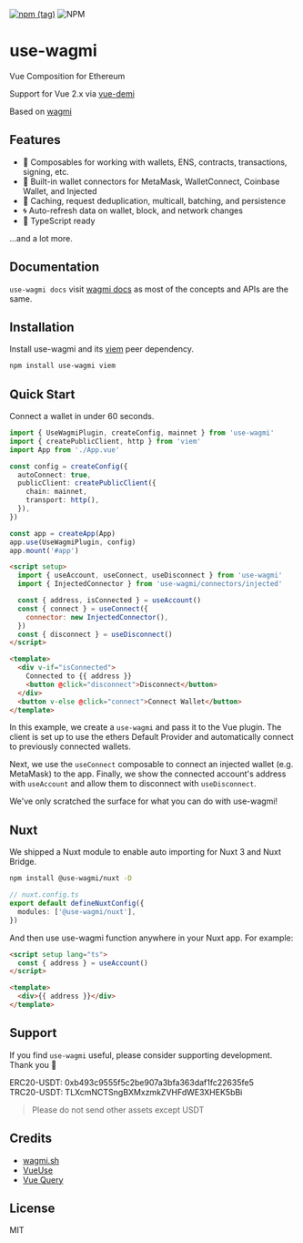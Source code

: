 [![npm (tag)](https://img.shields.io/npm/v/use-wagmi?style=flat&colorA=000000&colorB=000000)](https://www.npmjs.com/package/use-wagmi) ![NPM](https://img.shields.io/npm/l/use-wagmi?style=flat&colorA=000000&colorB=000000)

# use-wagmi

Vue Composition for Ethereum

Support for Vue 2.x via [vue-demi](https://github.com/vueuse/vue-demi)

Based on [wagmi](https://wagmi.sh)

## Features

- 🚀 Composables for working with wallets, ENS, contracts, transactions, signing, etc.
- 💼 Built-in wallet connectors for MetaMask, WalletConnect, Coinbase Wallet, and Injected
- 👟 Caching, request deduplication, multicall, batching, and persistence
- 🌀 Auto-refresh data on wallet, block, and network changes
- 🦄 TypeScript ready

...and a lot more.

## Documentation

`use-wagmi docs` visit [wagmi docs](https://wagmi.sh) as most of the concepts and APIs are the same.

## Installation

Install use-wagmi and its [viem](https://viem.sh) peer dependency.

```bash
npm install use-wagmi viem
```

## Quick Start

Connect a wallet in under 60 seconds.

```ts
import { UseWagmiPlugin, createConfig, mainnet } from 'use-wagmi'
import { createPublicClient, http } from 'viem'
import App from './App.vue'

const config = createConfig({
  autoConnect: true,
  publicClient: createPublicClient({
    chain: mainnet,
    transport: http(),
  }),
})

const app = createApp(App)
app.use(UseWagmiPlugin, config)
app.mount('#app')
```

```html
<script setup>
  import { useAccount, useConnect, useDisconnect } from 'use-wagmi'
  import { InjectedConnector } from 'use-wagmi/connectors/injected'

  const { address, isConnected } = useAccount()
  const { connect } = useConnect({
    connector: new InjectedConnector(),
  })
  const { disconnect } = useDisconnect()
</script>

<template>
  <div v-if="isConnected">
    Connected to {{ address }}
    <button @click="disconnect">Disconnect</button>
  </div>
  <button v-else @click="connect">Connect Wallet</button>
</template>
```

In this example, we create a `use-wagmi` and pass it to the Vue plugin. The client is set up to use the ethers Default Provider and automatically connect to previously connected wallets.

Next, we use the `useConnect` composable to connect an injected wallet (e.g. MetaMask) to the app. Finally, we show the connected account's address with `useAccount` and allow them to disconnect with `useDisconnect`.

We've only scratched the surface for what you can do with use-wagmi!

## Nuxt

We shipped a Nuxt module to enable auto importing for Nuxt 3 and Nuxt Bridge.

```bash
npm install @use-wagmi/nuxt -D
```

```ts
// nuxt.config.ts
export default defineNuxtConfig({
  modules: ['@use-wagmi/nuxt'],
})
```

And then use use-wagmi function anywhere in your Nuxt app. For example:

```html
<script setup lang="ts">
  const { address } = useAccount()
</script>

<template>
  <div>{{ address }}</div>
</template>
```

## Support

If you find `use-wagmi` useful, please consider supporting development. Thank you 🙏

ERC20-USDT: 0xb493c9555f5c2be907a3bfa363daf1fc22635fe5<br />TRC20-USDT: TLXcmNCTSngBXMxzmkZVHFdWE3XHEK5bBi

> Please do not send other assets except USDT

## Credits

- [wagmi.sh](https://wagmi.sh/)
- [VueUse](https://vueuse.org/)
- [Vue Query](https://vue-query.vercel.app/)

## License

MIT
